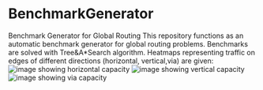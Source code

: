 # BenchmarkGenerator
Benchmark Generator for Global Routing
This repository functions as an automatic benchmark generator for global routing problems. Benchmarks are solved with Tree&A*Search algorithm.
Heatmaps representing traffic on edges of different directions (horizontal, vertical,via) are given:
![image showing horizontal capacity](https://github.com/haiguanl/BenchmarkGenerator/blob/master/CapacityPlot/hozCapacity.jpg)
![image showing vertical capacity](https://github.com/haiguanl/BenchmarkGenerator/blob/master/CapacityPlot/vetCapacity.jpg)
![image showing via capacity](https://github.com/haiguanl/BenchmarkGenerator/blob/master/CapacityPlot/viaCapacity.jpg)
